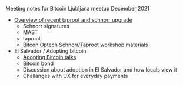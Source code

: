 Meeting notes for Bitcoin Ljubljana meetup December 2021
- [Overview of recent taproot and schnorr upgrade](https://github.com/bitcoin-ljubljana/meetup/blob/main/presentations/taproot.pdf)
  - Schnorr signatures
  - MAST
  - taproot
  - [Bitcon Optech Schnorr/Taproot workshop materials](https://bitcoinops.org/en/schorr-taproot-workshop/)
- El Salvador / Adopting bitcoin
  - [Adopting Bitcoin talks](https://bitcointv.com/c/adoptingbitcoin/videos)
  - [Bitcoin bond](https://www.exodus.com/blog/the-bitcoin-bond/)
  - Discussion about adoption in El Salvador and how locals view it 
  - Challanges with UX for everyday payments

